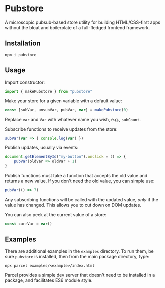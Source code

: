 # Pubstore

A microscopic pubsub-based store utility for building HTML/CSS-first apps without the bloat and boilerplate of a full-fledged frontend framework.

## Installation

```
npm i pubstore
```

## Usage

Import constructor:

```js
import { makePubstore } from "pubstore"
```

Make your store for a given variable with a default value:

```js
const [subVar, unsubVar, pubVar, var] = makePubstore(0)
```

Replace `var` and `Var` with whatever name you wish, e.g., `subCount`.

Subscribe functions to receive updates from the store:

```js
subVar(var => { console.log(var) })
```

Publish updates, usually via events:

```js
document.getElementById("my-button").onclick = () => {
    pubVar(oldVar => oldVar + 1)
}
```

Publish functions must take a function that accepts the old value and returns a new value. If you don't need the old value, you can simple use:

```js
pubVar(() => 7)
```

Any subscribing functions will be called with the updated value, *only* if the value has changed. This allows you to cut down on DOM updates.

You can also peek at the current value of a store:

```js
const currVar = var()
```

## Examples

There are additional examples in the `examples` directory. To run them, be sure `pubstore` is installed, then from the main package directory, type:

```
npx parcel examples/<example>/index.html
```

Parcel provides a simple dev server that doesn't need to be installed in a package, and facilitates ES6 module style.
